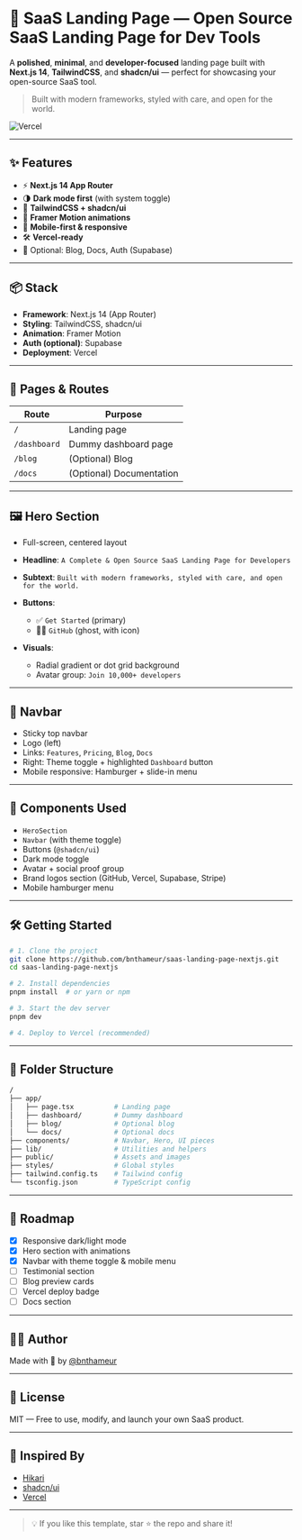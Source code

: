 # 🌌 SaaS Landing Page — Open Source SaaS Landing Page for Dev Tools

A **polished**, **minimal**, and **developer-focused** landing page built with **Next.js 14**, **TailwindCSS**, and **shadcn/ui** — perfect for showcasing your open-source SaaS tool.

> Built with modern frameworks, styled with care, and open for the world.

![Vercel](https://vercel.com/button)

---

## ✨ Features

* ⚡ **Next.js 14 App Router**
* 🌗 **Dark mode first** (with system toggle)
* 💅 **TailwindCSS + shadcn/ui**
* 🎥 **Framer Motion animations**
* 📱 **Mobile-first & responsive**
* 🛠️ **Vercel-ready**
* 🔐 Optional: Blog, Docs, Auth (Supabase)

---

## 📦 Stack

* **Framework**: Next.js 14 (App Router)
* **Styling**: TailwindCSS, shadcn/ui
* **Animation**: Framer Motion
* **Auth (optional)**: Supabase
* **Deployment**: Vercel

---

## 🧱 Pages & Routes

| Route        | Purpose                  |
| ------------ | ------------------------ |
| `/`          | Landing page             |
| `/dashboard` | Dummy dashboard page     |
| `/blog`      | (Optional) Blog          |
| `/docs`      | (Optional) Documentation |

---

## 🖼️ Hero Section

* Full-screen, centered layout
* **Headline**:
  `A Complete & Open Source SaaS Landing Page for Developers`
* **Subtext**:
  `Built with modern frameworks, styled with care, and open for the world.`
* **Buttons**:

  * ✅ `Get Started` (primary)
  * 👨‍💻 `GitHub` (ghost, with icon)
* **Visuals**:

  * Radial gradient or dot grid background
  * Avatar group: `Join 10,000+ developers`

---

## 🧭 Navbar

* Sticky top navbar
* Logo (left)
* Links: `Features`, `Pricing`, `Blog`, `Docs`
* Right: Theme toggle + highlighted `Dashboard` button
* Mobile responsive: Hamburger + slide-in menu

---

## 🧩 Components Used

* `HeroSection`
* `Navbar` (with theme toggle)
* Buttons (`@shadcn/ui`)
* Dark mode toggle
* Avatar + social proof group
* Brand logos section (GitHub, Vercel, Supabase, Stripe)
* Mobile hamburger menu

---

## 🛠️ Getting Started

```bash
# 1. Clone the project
git clone https://github.com/bnthameur/saas-landing-page-nextjs.git
cd saas-landing-page-nextjs

# 2. Install dependencies
pnpm install  # or yarn or npm

# 3. Start the dev server
pnpm dev

# 4. Deploy to Vercel (recommended)
```

---

## 📂 Folder Structure

```bash
/
├── app/
│   ├── page.tsx          # Landing page
│   ├── dashboard/        # Dummy dashboard
│   ├── blog/             # Optional blog
│   └── docs/             # Optional docs
├── components/           # Navbar, Hero, UI pieces
├── lib/                  # Utilities and helpers
├── public/               # Assets and images
├── styles/               # Global styles
├── tailwind.config.ts    # Tailwind config
└── tsconfig.json         # TypeScript config
```

---

## 📌 Roadmap

* [x] Responsive dark/light mode
* [x] Hero section with animations
* [x] Navbar with theme toggle & mobile menu
* [ ] Testimonial section
* [ ] Blog preview cards
* [ ] Vercel deploy badge
* [ ] Docs section

---

## 👨‍💻 Author

Made with 🤍 by [@bnthameur](https://github.com/bnthameur)

---

## 📝 License

MIT — Free to use, modify, and launch your own SaaS product.

---

## 🌠 Inspired By

* [Hikari](https://hikari.style)
* [shadcn/ui](https://ui.shadcn.dev)
* [Vercel](https://vercel.com)

---

> 💡 If you like this template, star ⭐ the repo and share it!
